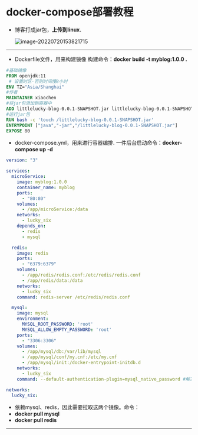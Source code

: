# docker-compose部署教程

-   博客打成jar包，**上传到linux.**

    ![image-20220720153821715](C:\Users\MyAsus\AppData\Roaming\Typora\typora-user-images\image-20220720153821715.png)

-------

-   Dockerfile文件，用来构建镜像  构建命令：**docker build -t myblog:1.0.0 .**

```dockerfile
#基础镜像
FROM openjdk:11
 # 设置时区-否则时间慢8小时
ENV TZ="Asia/Shanghai"
#作者
MAINTAINER xiaochen
#将jar包添加到容器中
ADD littlelucky-blog-0.0.1-SNAPSHOT.jar littlelucky-blog-0.0.1-SNAPSHOT.jar
#运行jar包
RUN bash -c 'touch /littlelucky-blog-0.0.1-SNAPSHOT.jar'
ENTRYPOINT ["java","-jar","/littlelucky-blog-0.0.1-SNAPSHOT.jar"]
EXPOSE 80
```

-   docker-compose.yml，用来进行容器编排.  一件后台启动命令：**docker-compose up -d**

```yml
version: "3"

services:
  microService:
    image: myblog:1.0.0
    container_name: myblog
    ports:
      - "80:80"
    volumes:
      - /app/microService:/data
    networks:
      - lucky_six
    depends_on:
      - redis
      - mysql

  redis:
    image: redis
    ports:
      - "6379:6379"
    volumes:
      - /app/redis/redis.conf:/etc/redis/redis.conf
      - /app/redis/data:/data
    networks:
      - lucky_six
    command: redis-server /etc/redis/redis.conf

  mysql:
    image: mysql
    environment:
      MYSQL_ROOT_PASSWORD: 'root'
      MYSQL_ALLOW_EMPTY_PASSWORD: 'root'
    ports:
      - "3306:3306"
    volumes:
      - /app/mysql/db:/var/lib/mysql
      - /app/mysql/conf/my.cnf:/etc/my.cnf
      - /app/mysql/init:/docker-entrypoint-initdb.d
    networks:
      - lucky_six
    command: --default-authentication-plugin=mysql_native_password #解决外部无法访问

networks:
  lucky_six:
```

-   依赖mysql、redis，因此需要拉取这两个镜像。命令：
-   **docker pull mysql**
-   **docker pull redis**

-------

